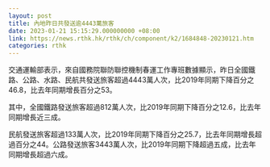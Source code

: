 ```yaml
---
layout: post
title: 內地昨日共發送逾4443萬旅客
date: 2023-01-21 15:15:29.000000000 +08:00
link: https://news.rthk.hk/rthk/ch/component/k2/1684848-20230121.htm
categories: rthk
---
```


交通運輸部表示，來自國務院聯防聯控機制春運工作專班數據顯示，昨日全國鐵路、公路、水路、民航共發送旅客超過4443萬人次，比2019年同期下降百分之46.8，比去年同期增長百分之53。

其中，全國鐵路發送旅客超過812萬人次，比2019年同期下降百分之12.6，比去年同期增長近三成。

民航發送旅客超過133萬人次，比2019年同期下降百分之25.7，比去年同期增長超過百分之44。公路發送旅客3443萬人次，比2019年同期下降超過五成，比去年同期增長超過六成。
